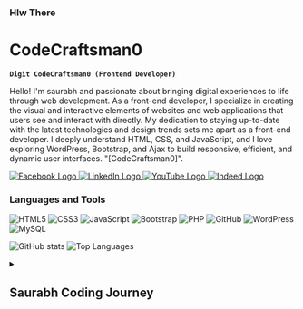 ### Hlw There 

<!--
**CodeCraftsman0/CodeCraftsman0** is a ✨ _special_ ✨ repository because its `README.md` (this file) appears on your GitHub profile.

Here are some ideas to get you started:

- 🔭 I’m currently working on ...
- 🌱 I’m currently learning ...
- 👯 I’m looking to collaborate on ...
- 🤔 I’m looking for help with ...
- 💬 Ask me about ...
- 📫 How to reach me: ...
- 😄 Pronouns: ...
- ⚡ Fun fact: ...
-->
<!-- Project Section -->
<!-- GitHub Contribution Calendar Link -->



# CodeCraftsman0
 
**`Digit CodeCraftsman0 (Frontend Developer)`**

Hello! I'm saurabh and passionate about bringing digital experiences to life through web development. As a front-end developer, I specialize in creating the visual and interactive elements of websites and web applications that users see and interact with directly. My dedication to staying up-to-date with the latest technologies and design trends sets me apart as a front-end developer. I deeply understand HTML, CSS, and JavaScript, and I love exploring WordPress, Bootstrap, and Ajax to build responsive, efficient, and dynamic user interfaces. "[CodeCraftsman0]".

<a href="https://www.facebook.com/saurabhsantraiamok/">
  <img src="https://img.shields.io/badge/Facebook-%231877F2.svg?style=for-the-badge&logo=Facebook&logoColor=white" alt="Facebook Logo">
</a>
<a href="https://www.linkedin.com/in/saurabh-santra-4b2b0a164/">
  <img src="https://img.shields.io/badge/linkedin-%230077B5.svg?style=for-the-badge&logo=linkedin&logoColor=white" alt="LinkedIn Logo">
</a>
<a href="https://www.youtube.com/c/Artonad">
  <img src="https://img.shields.io/badge/YouTube-%23FF0000.svg?style=for-the-badge&logo=YouTube&logoColor=white" alt="YouTube Logo">
</a>
<a href="https://profile.indeed.com/?hl=en_IN&co=IN&from=gnav-homepage&_ga=2.255864898.899499604.1694632849-708376156.1694138823">
  <img src="https://img.shields.io/badge/indeed-003A9B?style=for-the-badge&logo=indeed&logoColor=white" alt="Indeed Logo">
</a>

### Languages and Tools

![HTML5](https://img.shields.io/badge/html5-%23E34F26.svg?style=for-the-badge&logo=html5&logoColor=white)
![CSS3](https://img.shields.io/badge/css3-%231572B6.svg?style=for-the-badge&logo=css3&logoColor=white)
![JavaScript](https://img.shields.io/badge/javascript-%23323330.svg?style=for-the-badge&logo=javascript&logoColor=%23F7DF1E)
![Bootstrap](https://img.shields.io/badge/bootstrap-%238511FA.svg?style=for-the-badge&logo=bootstrap&logoColor=white)
![PHP](https://img.shields.io/badge/php-%23777BB4.svg?style=for-the-badge&logo=php&logoColor=white)
![GitHub](https://img.shields.io/badge/github-%23121011.svg?style=for-the-badge&logo=github&logoColor=white)
![WordPress](https://img.shields.io/badge/WordPress-%23117AC9.svg?style=for-the-badge&logo=WordPress&logoColor=white)
![MySQL](https://img.shields.io/badge/mysql-%2300f.svg?style=for-the-badge&logo=mysql&logoColor=white)
<br />

![GitHub stats](https://github-readme-stats.vercel.app/api?username=codecraftsman0&show_icons=true&theme=dark)
![Top Languages](https://github-readme-stats.vercel.app/api/top-langs/?username=codecraftsman0&layout=compact)

<details>
 <summary><h2>Saurabh Coding Journey</h2></summary>
    Hi All, I Completed A Diploma From Siliguri Government Polytechnic College And Later I Completed My Bachelor's Degree From Camellia School Of Engineering And Technology College After That, I Started My Journey In Web Development And I Want To Take Care Of It. I Specialize In Front-end Development And Am Experienced With All Stages Of The Development Cycle For Dynamic Web Projects. Well-versed In Numerous Programming Languages Including CSS, HTML, Javascript, Bootstrap, PHP, Mysql, JQuery, Ajax, Node JS, And WordPress And I'm Looking For A Job And Ready To Face New Challenges.

[YouTube]: https://www.youtube.com/@Artonad

<!-- GitHub Trophies -->
## GitHub Trophies:

[![GitHub Trophies](https://github-profile-trophy.vercel.app/?username=codecraftsman0&theme=dracula)](https://github.com/ryo-ma/github-profile-trophy)
![snake gif](https://github.com/codecraftsman0/codecraftsman0/blob/output/github-contribution-grid-snake.gif)

<h3 align="left">Support:</h3>
<p><a href="https://www.buymeacoffee.com/CodeCraftsman0"> <img align="left" src="https://cdn.buymeacoffee.com/buttons/v2/default-yellow.png" height="50" width="210" alt="CodeCraftsman0" /></a><a href="https://ko-fi.com/CodeCraftsman0"> <img align="left" src="https://cdn.ko-fi.com/cdn/kofi3.png?v=3" height="50" width="210" alt="CodeCraftsman0" /></a></p><br><br>
